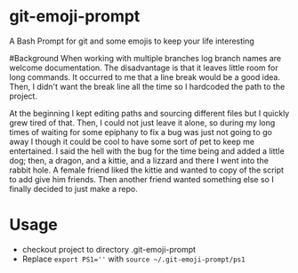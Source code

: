 # git-emoji-prompt
A Bash Prompt for git and some emojis to keep your life interesting
    
#Background
When working with multiple branches log branch names are welcome documentation. The disadvantage is that it leaves little room for long commands. It occurred to me that a line break would be a good idea. Then, I didn't want the break line all the time so I hardcoded the path to the project. 

At the beginning I kept editing paths and sourcing different files but I quickly grew tired of that. Then, I could not just leave it alone, so during my long times of waiting for some epiphany to fix a bug was just not going to go away I though it could be cool to have some sort of pet to keep me entertained. I said the hell with the bug for the time being and added a little dog; then, a dragon, and a kittie, and a lizzard and there I went into the rabbit hole. A female friend liked the kittie and wanted to copy of the script to add give him friends. Then another friend wanted something else so I finally decided to just make a repo.

# Usage
- checkout project to directory .git-emoji-prompt
- Replace `export PS1=''` with `source ~/.git-emoji-prompt/ps1`


